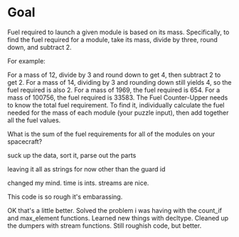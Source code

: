 # Goal

Fuel required to launch a given module is based on its mass. Specifically, to find the fuel required for a module, take its mass, divide by three, round down, and subtract 2.

For example:

For a mass of 12, divide by 3 and round down to get 4, then subtract 2 to get 2.
For a mass of 14, dividing by 3 and rounding down still yields 4, so the fuel required is also 2.
For a mass of 1969, the fuel required is 654.
For a mass of 100756, the fuel required is 33583.
The Fuel Counter-Upper needs to know the total fuel requirement. To find it, individually calculate the fuel needed for the mass of each module (your puzzle input), then add together all the fuel values.

What is the sum of the fuel requirements for all of the modules on your spacecraft?



suck up the data, sort it, parse out the parts

leaving it all as strings for now other than the guard id

changed my mind. time is ints. streams are nice.

This code is so rough it's embarassing.

OK that's a little better. Solved the problem i was having with the count_if and max_element functions. Learned new things with decltype. Cleaned up the dumpers with stream functions. Still roughish code, but better.


